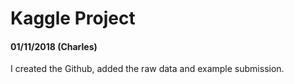 # Kaggle Project

<h4>01/11/2018 (Charles)</h4> </n>
I created the Github, added the raw data and example submission.
